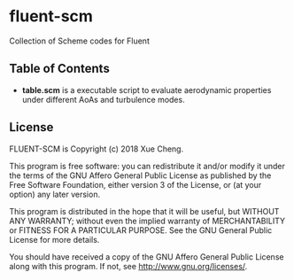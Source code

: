 # fluent-scm
Collection of Scheme codes for Fluent
## Table of Contents ##
- **table.scm**
is a executable script to evaluate aerodynamic properties under different AoAs and turbulence modes.
## License ##
FLUENT-SCM is Copyright (c) 2018 Xue Cheng.

This program is free software: you can redistribute it and/or modify it under
the terms of the GNU Affero General Public License as published by the Free
Software Foundation, either version 3 of the License, or (at your option) any
later version.

This program is distributed in the hope that it will be useful, but WITHOUT ANY
WARRANTY; without even the implied warranty of MERCHANTABILITY or FITNESS FOR A
PARTICULAR PURPOSE. See the GNU General Public License for more details.

You should have received a copy of the GNU Affero General Public License along
with this program. If not, see <http://www.gnu.org/licenses/>.


